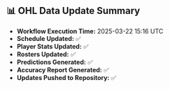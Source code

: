 ## 📊 OHL Data Update Summary
- **Workflow Execution Time:** 2025-03-22 15:16 UTC
- **Schedule Updated:** ✅
- **Player Stats Updated:** ✅
- **Rosters Updated:** ✅
- **Predictions Generated:** ✅
- **Accuracy Report Generated:** ✅
- **Updates Pushed to Repository:** ✅
